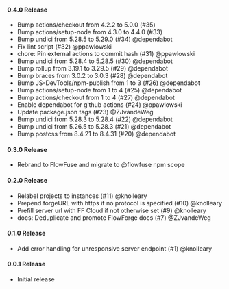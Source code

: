 #### 0.4.0 Release

 - Bump actions/checkout from 4.2.2 to 5.0.0 (#35)
 - Bump actions/setup-node from 4.3.0 to 4.4.0 (#33)
 - Bump undici from 5.28.5 to 5.29.0 (#34) @dependabot
 - Fix lint script (#32) @ppawlowski
 - chore: Pin external actions to commit hash (#31) @ppawlowski
 - Bump undici from 5.28.4 to 5.28.5 (#30) @dependabot
 - Bump rollup from 3.19.1 to 3.29.5 (#29) @dependabot
 - Bump braces from 3.0.2 to 3.0.3 (#28) @dependabot
 - Bump JS-DevTools/npm-publish from 1 to 3 (#26) @dependabot
 - Bump actions/setup-node from 1 to 4 (#25) @dependabot
 - Bump actions/checkout from 1 to 4 (#27) @dependabot
 - Enable dependabot for github actions (#24) @ppawlowski
 - Update package.json tags (#23) @ZJvandeWeg
 - Bump undici from 5.28.3 to 5.28.4 (#22) @dependabot
 - Bump undici from 5.26.5 to 5.28.3 (#21) @dependabot
 - Bump postcss from 8.4.21 to 8.4.31 (#20) @dependabot

#### 0.3.0 Release

 - Rebrand to FlowFuse and migrate to @flowfuse npm scope

#### 0.2.0 Release

  - Relabel projects to instances (#11) @knolleary
  - Prepend forgeURL with https if no protocol is specified (#10) @knolleary
  - Prefill server url with FF Cloud if not otherwise set (#9) @knolleary
  - docs: Deduplicate and promote FlowForge docs (#7) @ZJvandeWeg

#### 0.1.0 Release

  - Add error handling for unresponsive server endpoint (#1) @knolleary

#### 0.0.1 Release

  - Initial release
